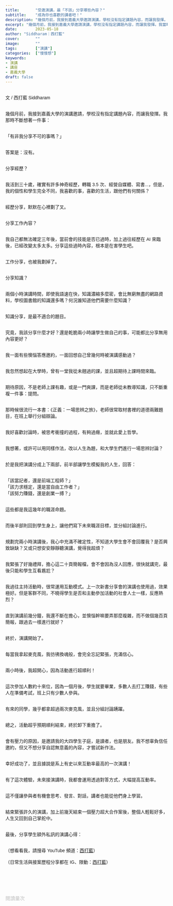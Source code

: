 ```yaml
---
title:       "受邀演講，最「不該」分享哪些內容？"
subtitle:    "成為你也喜歡的講者吧！"
description: "幾個月前，我接到嘉義大學邀請演講，學校沒有指定講題內容，而讓我發揮。我當時不斷想著一件事：..."
excerpt: "幾個月前，我接到嘉義大學邀請演講，學校沒有指定講題內容，而讓我發揮。我當時不斷想著一件事：..."
date:        2023-05-18
author: "Siddharam｜西打藍"
cover:       ""
image:       ""
tags:        ["演講"]
categories:  ["慢慢想"]
keywords:
- 演講
- 講座
- 嘉義大學
draft: false
---
```


<article style="font-family: 'Noto Sans TC', '微軟正黑體', sans-serif; font-weight: 300;">

<br>文 / 西打藍 Siddharam<br><br>

幾個月前，我接到嘉義大學的演講邀請，學校沒有指定講題內容，而讓我發揮。我那時不斷想著一件事：<br><br>

「有非我分享不可的事嗎？」<br><br>

答案是：沒有。<br><br>

分享經歷？<br><br>

我活到三十歲，確實有許多神奇經歷，轉職 3.5 次、經營自媒體、寫書...，但是，我的個性和學生完全不同，我喜歡的事，喜歡的生活，跟他們有何關係？<br><br>

經歷分享，默默在心裡劃了叉。<br><br>

分享工作內容？<br><br>

我自己都無法確定三年後，當前會的技能是否已過時，加上過往經歷在 AI 來臨後，已經改變太多太多。分享這些過時內容，根本是在害學生吧。<br><br>

工作分享，也被我劃掉了。<br><br>

分享知識？<br><br>

兩個小時演講時間，即使我語速在快，知識濃縮多麼密，會比無窮無盡的網路資料，學校圖書館的知識還多嗎？何況誰知道他們需要什麼知識？<br><br>

知識分享，是最不適合的題目。<br><br>

究竟，我該分享什麼才好？還是乾脆兩小時讓學生做自己的事，可能都比分享無用內容更好？<br><br>

我一面有些懊惱答應邀約，一面回想自己曾幾何時被演講感動過？<br><br>

我忽然想起在大學時，曾有一堂我從未翹過的課，並且超期待上課時間來臨。<br><br>

期待原因，不是老師上課有趣，或是一門爽課，而是老師從未教導知識，只不斷重複一件事：提問。<br><br>

那時候很流行一本書：《正義：一場思辨之旅》，老師很常取材書裡的道德兩難題目，在班上舉行分組辯論。<br><br>

我好喜歡討論時，被思考衝撞的過程，有夠過癮，並就此愛上哲學。<br><br>

我想著，或許可以用同樣作法，改以人生為題，和大學生們進行一場思辨討論？<br><br>

於是我把演講分成上下兩部，前半部讓學生模擬我的人生，回答：<br><br>

「該當記者，還是前端工程師？」<br>
「該力求穩定，還是當自由工作者？」<br>
「該努力賺錢，還是創業一搏？」<br><br>

這些都是我這幾年的職涯命題。<br><br>

而後半部則回到學生身上，讓他們寫下未來職涯目標，並分組討論進行。<br><br>

規劃完兩小時演講後，我心中充滿不確定性，不知道大學生會不會回覆我？是否興致缺缺？又或只想安安靜靜聽演講，覺得我超煩？<br><br>

我緊張了好幾禮拜，擔心這二十頁簡報檔，會不會因為沒人回應，很快就講完，最後只能和學生互看尷尬？<br><br>

我過往主持活動時，很常運用互動模式。上一次新書分享會的演講也使用過，效果極好。但是客群不同，不曉得學生是否和主動參加活動的社會人士一樣，反應熱烈？<br><br>

直到演講前幾分鐘，我還不斷在擔心，並懊惱幹嘛要弄那麼複雜，而不做個幾百頁簡報，跟過去一樣進行就好？<br><br>

終於，演講開始了。<br><br>

每當我拿起麥克風，我彷彿換魂般，會完全忘記緊張，充滿信心。<br><br>

兩小時後，我超開心，因為活動進行超順利！<br><br>

這次參加人數約十來位，因為一個月後，學生就要畢業，多數人去打工賺錢，有些人在準備考試，班上只有少數人參與。<br><br>

有來的同學，幾乎都拿超過兩次麥克風，並且分組討論踴躍。<br><br>

總之，活動超乎預期順利結束，終於卸下重擔了。<br><br>

會有壓力的原因，是邀請我的大四學生子庭，是讀者，也是朋友。我不想辜負信任邀約，但又不想分享自認無意義的內容，才嘗試新作法。<br><br>

幸好成功了，並且據說是系上有史以來互動率最高的一次演講！<br><br>

有了這次體驗，未來接演講時，我都會運用透過對答方式，大幅提高互動率。<br><br>

這不僅讓參與者有機會思考、發言、對話，講者也能從他們身上學習。<br><br>

結束緊張許久的演講，加上前幾天結束一個壓力超大合作案後，整個人輕鬆好多，人生又回到自己掌舵中。<br><br>

最後，分享學生額外私訊的演講心得：<br><br>



（想看看我，請搜尋 YouTube 頻道：<a href="https://www.youtube.com/@siddblue" target="_blank">西打藍</a>）<br><br>
（日常生活與接案歷程分享都在 IG、限動：<a href="https://www.instagram.com/sidd.blue/" target="_blank">西打藍</a>）<br><br>

<!-- <h3 class="article-h1-color"></h3><br> -->

<br><br><br>

</article>

<div style="color: #bfbfbf; font-size: 15px;" id="busuanzi_container_page_pv">
  閱讀量<span id="busuanzi_value_page_pv"></span>次
</div>

<script src="../../js/post.js"></script>
